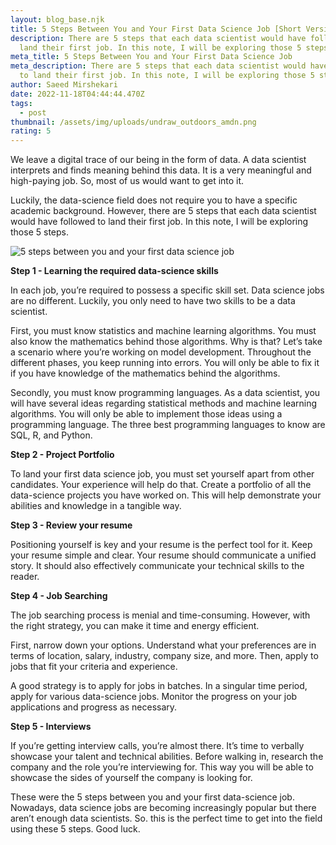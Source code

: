 ```yaml
---
layout: blog_base.njk
title: 5 Steps Between You and Your First Data Science Job [Short Version]
description: There are 5 steps that each data scientist would have followed to
  land their first job. In this note, I will be exploring those 5 steps.
meta_title: 5 Steps Between You and Your First Data Science Job
meta_description: There are 5 steps that each data scientist would have followed
  to land their first job. In this note, I will be exploring those 5 steps.
author: Saeed Mirshekari
date: 2022-11-18T04:44:44.470Z
tags:
  - post
thumbnail: /assets/img/uploads/undraw_outdoors_amdn.png
rating: 5
---
```

We leave a digital trace of our being in the form of data. A data scientist interprets and finds meaning behind this data. It is a very meaningful and high-paying job. So, most of us would want to get into it.

Luckily, the data-science field does not require you to have a specific academic background. However, there are 5 steps that each data scientist would have followed to land their first job. In this note, I will be exploring those 5 steps.



![5 steps between you and your first data science job](/assets/img/uploads/5steps_to_ds_job.png "steps towards a data science job")

**Step 1 - Learning the required data-science skills**

In each job, you’re required to possess a specific skill set. Data science jobs are no different. Luckily, you only need to have two skills to be a data scientist.

First, you must know statistics and machine learning algorithms. You must also know the mathematics behind those algorithms. Why is that? Let’s take a scenario where you’re working on model development. Throughout the different phases, you keep running into errors. You will only be able to fix it if you have knowledge of the mathematics behind the algorithms.

Secondly, you must know programming languages. As a data scientist, you will have several ideas regarding statistical methods and machine learning algorithms. You will only be able to implement those ideas using a programming language. The three best programming languages to know are SQL, R, and Python.

**Step 2 - Project Portfolio**

To land your first data science job, you must set yourself apart from other candidates. Your experience will help do that. Create a portfolio of all the data-science projects you have worked on. This will help demonstrate your abilities and knowledge in a tangible way.

**Step 3 - Review your resume**

Positioning yourself is key and your resume is the perfect tool for it. Keep your resume simple and clear. Your resume should communicate a unified story. It should also effectively communicate your technical skills to the reader.

**Step 4 - Job Searching**

The job searching process is menial and time-consuming. However, with the right strategy, you can make it time and energy efficient.

First, narrow down your options. Understand what your preferences are in terms of location, salary, industry, company size, and more. Then, apply to jobs that fit your criteria and experience.

A good strategy is to apply for jobs in batches. In a singular time period, apply for various data-science jobs. Monitor the progress on your job applications and progress as necessary.

**Step 5 - Interviews**

If you’re getting interview calls, you’re almost there. It’s time to verbally showcase your talent and technical abilities. Before walking in, research the company and the role you’re interviewing for. This way you will be able to showcase the sides of yourself the company is looking for.

These were the 5 steps between you and your first data-science job. Nowadays, data science jobs are becoming increasingly popular but there aren’t enough data scientists. So. this is the perfect time to get into the field using these 5 steps. Good luck.